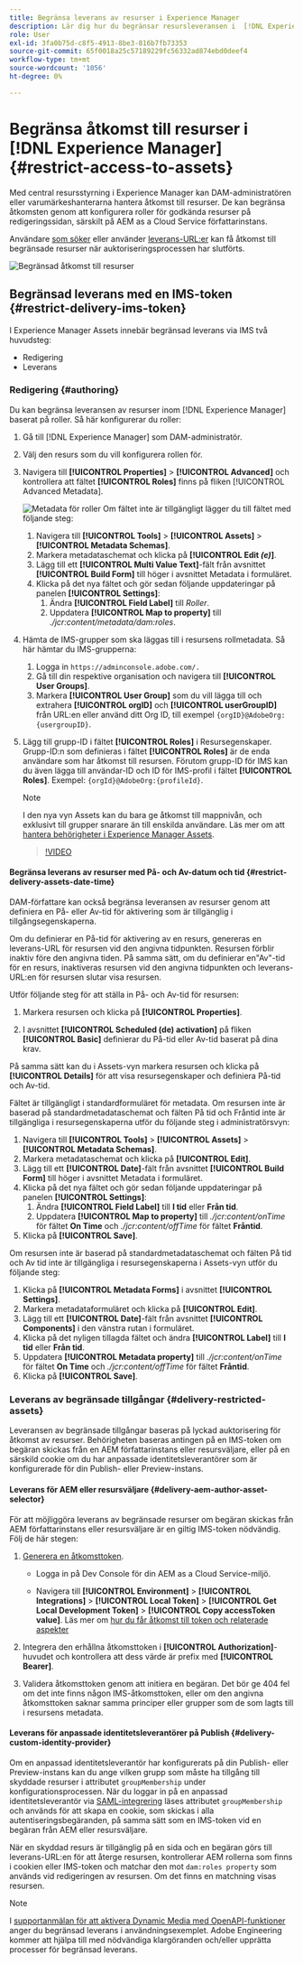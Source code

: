 ```yaml
---
title: Begränsa leverans av resurser i Experience Manager
description: Lär dig hur du begränsar resursleveransen i  [!DNL Experience Manager].
role: User
exl-id: 3fa0b75d-c8f5-4913-8be3-816b7fb73353
source-git-commit: 65f0018a25c57189229fc56332ad874ebd0deef4
workflow-type: tm+mt
source-wordcount: '1056'
ht-degree: 0%

---
```


# Begränsa åtkomst till resurser i [!DNL Experience Manager] {#restrict-access-to-assets}

Med central resursstyrning i Experience Manager kan DAM-administratören eller varumärkeshanterarna hantera åtkomst till resurser. De kan begränsa åtkomsten genom att konfigurera roller för godkända resurser på redigeringssidan, särskilt på AEM as a Cloud Service författarinstans.

Användare [som söker](search-assets-api.md) eller använder [leverans-URL:er](deliver-assets-apis.md) kan få åtkomst till begränsade resurser när auktoriseringsprocessen har slutförts.

![Begränsad åtkomst till resurser](/help/assets/assets/restricted-access.png)

## Begränsad leverans med en IMS-token {#restrict-delivery-ims-token}

I Experience Manager Assets innebär begränsad leverans via IMS två huvudsteg:

* Redigering
* Leverans

### Redigering {#authoring}

Du kan begränsa leveransen av resurser inom [!DNL Experience Manager] baserat på roller. Så här konfigurerar du roller:

1. Gå till [!DNL Experience Manager] som DAM-administratör.
1. Välj den resurs som du vill konfigurera rollen för.
1. Navigera till **[!UICONTROL Properties]** > **[!UICONTROL Advanced]** och kontrollera att fältet **[!UICONTROL Roles]** finns på fliken [!UICONTROL Advanced Metadata].

   ![Metadata för roller](/help/assets/assets/roles_metadata.jpg)
Om fältet inte är tillgängligt lägger du till fältet med följande steg:

   1. Navigera till **[!UICONTROL Tools]** > **[!UICONTROL Assets]** > **[!UICONTROL Metadata Schemas]**.
   1. Markera metadataschemat och klicka på **[!UICONTROL Edit _(e)_]**.
   1. Lägg till ett **[!UICONTROL Multi Value Text]**-fält från avsnittet **[!UICONTROL Build Form]** till höger i avsnittet Metadata i formuläret.
   1. Klicka på det nya fältet och gör sedan följande uppdateringar på panelen **[!UICONTROL Settings]**:
      1. Ändra **[!UICONTROL Field Label]** till _Roller_.
      1. Uppdatera **[!UICONTROL Map to property]** till _./jcr:content/metadata/dam:roles_.

1. Hämta de IMS-grupper som ska läggas till i resursens rollmetadata. Så här hämtar du IMS-grupperna:
   1. Logga in `https://adminconsole.adobe.com/.`
   1. Gå till din respektive organisation och navigera till **[!UICONTROL User Groups]**.
   1. Markera **[!UICONTROL User Group]** som du vill lägga till och extrahera **[!UICONTROL orgID]** och **[!UICONTROL userGroupID]** från URL:en eller använd ditt Org ID, till exempel `{orgID}@AdobeOrg:{usergroupID}`.

1. Lägg till grupp-ID i fältet **[!UICONTROL Roles]** i Resursegenskaper. <br>
Grupp-ID:n som definieras i fältet **[!UICONTROL Roles]** är de enda användare som har åtkomst till resursen. Förutom grupp-ID för IMS kan du även lägga till användar-ID och ID för IMS-profil i fältet **[!UICONTROL Roles]**. Exempel: `{orgId}@AdobeOrg:{profileId}`.

   >[!NOTE]
   >
   >I den nya vyn Assets kan du bara ge åtkomst till mappnivån, och exklusivt till grupper snarare än till enskilda användare. Läs mer om att [hantera behörigheter i Experience Manager Assets](https://experienceleague.adobe.com/en/docs/experience-manager-assets-essentials/help/get-started-admins/folder-access/manage-permissions).

   >[!VIDEO](https://video.tv.adobe.com/v/3427429)

#### Begränsa leverans av resurser med På- och Av-datum och tid {#restrict-delivery-assets-date-time}

DAM-författare kan också begränsa leveransen av resurser genom att definiera en På- eller Av-tid för aktivering som är tillgänglig i tillgångsegenskaperna.

Om du definierar en På-tid för aktivering av en resurs, genereras en leverans-URL för resursen vid den angivna tidpunkten. Resursen förblir inaktiv före den angivna tiden. På samma sätt, om du definierar en&quot;Av&quot;-tid för en resurs, inaktiveras resursen vid den angivna tidpunkten och leverans-URL:en för resursen slutar visa resursen.

Utför följande steg för att ställa in På- och Av-tid för resursen:

1. Markera resursen och klicka på **[!UICONTROL Properties]**.

1. I avsnittet **[!UICONTROL Scheduled (de) activation]** på fliken **[!UICONTROL Basic]** definierar du På-tid eller Av-tid baserat på dina krav.

På samma sätt kan du i Assets-vyn markera resursen och klicka på **[!UICONTROL Details]** för att visa resursegenskaper och definiera På-tid och Av-tid.

Fältet är tillgängligt i standardformuläret för metadata. Om resursen inte är baserad på standardmetadataschemat och fälten På tid och Fråntid inte är tillgängliga i resursegenskaperna utför du följande steg i administratörsvyn:

1. Navigera till **[!UICONTROL Tools]** > **[!UICONTROL Assets]** > **[!UICONTROL Metadata Schemas]**.
1. Markera metadataschemat och klicka på **[!UICONTROL Edit]**.
1. Lägg till ett **[!UICONTROL Date]**-fält från avsnittet **[!UICONTROL Build Form]** till höger i avsnittet Metadata i formuläret.
1. Klicka på det nya fältet och gör sedan följande uppdateringar på panelen **[!UICONTROL Settings]**:
   1. Ändra **[!UICONTROL Field Label]** till **I tid** eller **Från tid**.
   1. Uppdatera **[!UICONTROL Map to property]** till _./jcr:content/onTime_ för fältet **On Time** och _./jcr:content/offTime_ för fältet **Fråntid**.
1. Klicka på **[!UICONTROL Save]**.

Om resursen inte är baserad på standardmetadataschemat och fälten På tid och Av tid inte är tillgängliga i resursegenskaperna i Assets-vyn utför du följande steg:

1. Klicka på **[!UICONTROL Metadata Forms]** i avsnittet **[!UICONTROL Settings]**.
1. Markera metadataformuläret och klicka på **[!UICONTROL Edit]**.
1. Lägg till ett **[!UICONTROL Date]**-fält från avsnittet **[!UICONTROL Components]** i den vänstra rutan i formuläret.
1. Klicka på det nyligen tillagda fältet och ändra **[!UICONTROL Label]** till **I tid** eller **Från tid**.
1. Uppdatera **[!UICONTROL Metadata property]** till _./jcr:content/onTime_ för fältet **On Time** och _./jcr:content/offTime_ för fältet **Fråntid**.
1. Klicka på **[!UICONTROL Save]**.



### Leverans av begränsade tillgångar {#delivery-restricted-assets}

Leveransen av begränsade tillgångar baseras på lyckad auktorisering för åtkomst av resurser. Behörigheten baseras antingen på en IMS-token om begäran skickas från en AEM författarinstans eller resursväljare, eller på en särskild cookie om du har anpassade identitetsleverantörer som är konfigurerade för din Publish- eller Preview-instans.

#### Leverans för AEM eller resursväljare {#delivery-aem-author-asset-selector}

För att möjliggöra leverans av begränsade resurser om begäran skickas från AEM författarinstans eller resursväljare är en giltig IMS-token nödvändig. Följ de här stegen:

1. [Generera en åtkomsttoken](https://experienceleague.adobe.com/docs/experience-manager-cloud-service/content/implementing/developing/generating-access-tokens-for-server-side-apis.html?lang=en#generating-the-access-token).
   * Logga in på Dev Console för din AEM as a Cloud Service-miljö.

   * Navigera till **[!UICONTROL Environment]** > **[!UICONTROL Integrations]** > **[!UICONTROL Local Token]** > **[!UICONTROL Get Local Development Token]** > **[!UICONTROL Copy accessToken value]**. Läs mer om [hur du får åtkomst till token och relaterade aspekter](https://experienceleague.adobe.com/docs/experience-manager-cloud-service/content/implementing/developing/generating-access-tokens-for-server-side-apis.html?lang=en#generating-the-access-token)

1. Integrera den erhållna åtkomsttoken i **[!UICONTROL Authorization]**-huvudet och kontrollera att dess värde är prefix med **[!UICONTROL Bearer]**.

1. Validera åtkomsttoken genom att initiera en begäran. Det bör ge 404 fel om det inte finns någon IMS-åtkomsttoken, eller om den angivna åtkomsttoken saknar samma principer eller grupper som de som lagts till i resursens metadata.

#### Leverans för anpassade identitetsleverantörer på Publish {#delivery-custom-identity-provider}

Om en anpassad identitetsleverantör har konfigurerats på din Publish- eller Preview-instans kan du ange vilken grupp som måste ha tillgång till skyddade resurser i attributet `groupMembership` under konfigurationsprocessen. När du loggar in på en anpassad identitetsleverantör via [SAML-integrering](https://experienceleague.adobe.com/en/docs/experience-manager-learn/cloud-service/authentication/saml-2-0) läses attributet `groupMembership` och används för att skapa en cookie, som skickas i alla autentiseringsbegäranden, på samma sätt som en IMS-token vid en begäran från AEM eller resursväljare.

När en skyddad resurs är tillgänglig på en sida och en begäran görs till leverans-URL:en för att återge resursen, kontrollerar AEM rollerna som finns i cookien eller IMS-token och matchar den mot `dam:roles property` som används vid redigeringen av resursen. Om det finns en matchning visas resursen.

>[!NOTE]
>
> I [supportanmälan för att aktivera Dynamic Media med OpenAPI-funktioner](/help/assets/dynamic-media-open-apis-overview.md#how-to-enable-the-dynamic-media-with-openapi-capabilities) anger du begränsad leverans i användningsexemplet. Adobe Engineering kommer att hjälpa till med nödvändiga klargöranden och/eller upprätta processer för begränsad leverans.

